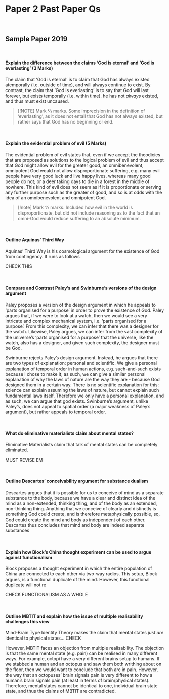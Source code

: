 # Paper 2 Past Paper Qs


</br>

## Sample Paper 2019

</br>

#### Explain the difference between the claims ‘God is eternal’ and ‘God is everlasting’ (3 Marks)

The claim that ‘God is eternal’ is to claim that God has always existed atemporally (i.e. outside of time), and will always continue to exist. By contrast, the claim that ‘God is everlasting’ is to say that God will last forever, but exists temporally (i.e. within time). he has not *always* existed, and thus must exist uncaused. 


> [!NOTE] Mark
> ⅔ marks. Some imprecision in the definition of ‘everlasting’, as it does not entail that God has not always existed, but rather says that God has no beginning or end.

</br>

#### Explain the evidential problem of evil (5 Marks)

The evidential problem of evil states that, even if we accept the theodicies that are proposed as solutions to the logical problem of evil and thus accept that God might allow evil for the greater good, an omnibenevolent, omnipotent God would not allow disproportionate suffering, e.g. many evil people have very good luck and live happy lives, whereas many good people do not; or a deer taking days to die in a forest in the middle of nowhere. This kind of evil does not seem as if it is proportionate or serving any further purpose such as the greater of good, and so is at odds with the idea of an omnibenevolent and omnipotent God.

> [!note] Mark
> ⅘ marks. Included how evil in the world is disproportionate, but did not include reasoning as to the fact that an omni-God would reduce suffering to an absolute minimum.

</br>

#### Outline Aquinas’ Third Way

Aquinas’ Third Way is his cosmological argument for the existence of God from contingency. It runs as follows

CHECK THIS

</br>

#### Compare and Contrast Paley’s and Swinburne’s versions of the design argument

Paley proposes a version of the design argument in which he appeals to ‘parts organised for a purpose’ in order to prove the existence of God. Paley argues that, if we were to look at a watch, then we would see a very intricate and complex mechanical system, i.e. ‘parts organised for a purpose’. From this complexity, we can infer that there was a designer for the watch. Likewise, Paley argues, we can infer from the vast complexity of the universe’s ‘parts organised for a purpose’ that the universe, like the watch, also has a designer, and given such complexity, the designer must be God.

Swinburne rejects Paley’s design argument. Instead, he argues that there are two types of explanation: personal and scientific. We give a personal explanation of temporal order in human actions, e.g. such-and-such exists because I chose to make it; as such, we can give a similar personal explanation of why the laws of nature are the way they are - because God designed them in a certain way. There is no scientific explanation for this: science can explain assuming the laws of nature, but cannot explain such fundamental laws itself. Therefore we only have a personal explanation, and as such, we can argue that god exists. Swinburne’s argument, unlike Paley’s, does not appeal to spatial order (a major weakness of Paley’s argument), but rather appeals to temporal order.

</br>

#### What do eliminative materialists claim about mental states?

Eliminative Materialists claim that talk of mental states can be completely eliminated.

MUST REVISE EM

</br>

#### Outline Descartes’ conceivability argument for substance dualism

Descartes argues that it is possible for us to conceive of mind as a separate substance to the body, because we have a clear and distinct idea of the mind as a non-extended, thinking thing, and of the body as an extended, non-thinking thing. Anything that we conceive of clearly and distinctly is something God could create, and is therefore metaphysically possible, so, God could create the mind and body as independent of each other. Descartes thus concludes that mind and body are indeed separate substances

</br>

#### Explain how Block’s China thought experiment can be used to argue against functionalism

Block proposes a thought experiment in which the entire population of China are connected to each other via two-way radios. This setup, Block argues, is a functional duplicate of the mind. However, this functional duplicate will not re

CHECK FUNCTIONALISM AS A WHOLE

</br>

#### Outline MBTIT and explain how the issue of multiple realisability challenges this view

Mind-Brain Type Identity Theory makes the claim that mental states *just are* identical to physical states… CHECK

However, MBTIT faces an objection from multiple realisability. The objection is that the same mental state (e.g. pain) can be realised in many different ways. For example, octopi have a very different brains setup to humans. If we stabbed a human and an octopus and saw them both writhing about on the floor, then we would want to conclude that both are in pain. However, the way that an octopuses’ brain signals pain is very different to how a human’s brain signals pain (at least in terms of brain/physical states). Therefore, mental states cannot be identical to one, individual brain state state, and thus the claims of MBTIT are contradicted.